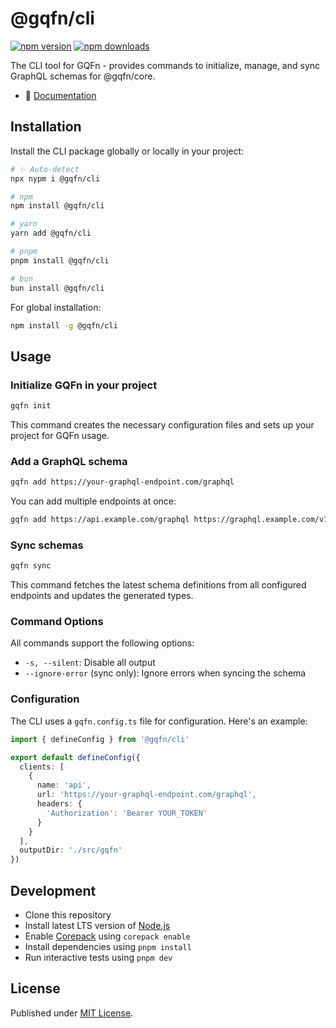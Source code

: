 # @gqfn/cli

[![npm version][npm-version-src]][npm-version-href]
[![npm downloads][npm-downloads-src]][npm-downloads-href]

The CLI tool for GQFn - provides commands to initialize, manage, and sync GraphQL schemas for @gqfn/core.

- 📖 [Documentation](https://gqfn.teages.xyz)

## Installation

Install the CLI package globally or locally in your project:

```sh
# ✨ Auto-detect
npx nypm i @gqfn/cli

# npm
npm install @gqfn/cli

# yarn
yarn add @gqfn/cli

# pnpm
pnpm install @gqfn/cli

# bun
bun install @gqfn/cli
```

For global installation:

```sh
npm install -g @gqfn/cli
```

## Usage

### Initialize GQFn in your project

```bash
gqfn init
```

This command creates the necessary configuration files and sets up your project for GQFn usage.

### Add a GraphQL schema

```bash
gqfn add https://your-graphql-endpoint.com/graphql
```

You can add multiple endpoints at once:

```bash
gqfn add https://api.example.com/graphql https://graphql.example.com/v1
```

### Sync schemas

```bash
gqfn sync
```

This command fetches the latest schema definitions from all configured endpoints and updates the generated types.

### Command Options

All commands support the following options:

- `-s, --silent`: Disable all output
- `--ignore-error` (sync only): Ignore errors when syncing the schema

### Configuration

The CLI uses a `gqfn.config.ts` file for configuration. Here's an example:

```ts
import { defineConfig } from '@gqfn/cli'

export default defineConfig({
  clients: [
    {
      name: 'api',
      url: 'https://your-graphql-endpoint.com/graphql',
      headers: {
        'Authorization': 'Bearer YOUR_TOKEN'
      }
    }
  ],
  outputDir: './src/gqfn'
})
```

## Development

- Clone this repository
- Install latest LTS version of [Node.js](https://nodejs.org/en/)
- Enable [Corepack](https://github.com/nodejs/corepack) using `corepack enable`
- Install dependencies using `pnpm install`
- Run interactive tests using `pnpm dev`

## License

Published under [MIT License](./LICENSE).

<!-- Badges -->

[npm-version-src]: https://img.shields.io/npm/v/@gqfn/cli?style=flat&color=blue
[npm-version-href]: https://npmjs.com/package/@gqfn/cli
[npm-downloads-src]: https://img.shields.io/npm/dm/@gqfn/cli?style=flat&color=blue
[npm-downloads-href]: https://npmjs.com/package/@gqfn/cli
